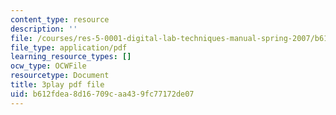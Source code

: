 ```yaml
---
content_type: resource
description: ''
file: /courses/res-5-0001-digital-lab-techniques-manual-spring-2007/b612fdea8d16709caa439fc77172de07_DmvaOb1xb1o.pdf
file_type: application/pdf
learning_resource_types: []
ocw_type: OCWFile
resourcetype: Document
title: 3play pdf file
uid: b612fdea-8d16-709c-aa43-9fc77172de07
---
```

